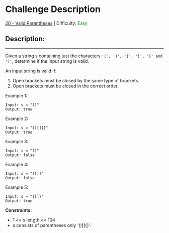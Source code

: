 # Challenge Description

[20 - Valid Parentheses](https://leetcode.com/problems/valid-parentheses/) | Difficulty: <span style="color:green">Easy</span>

## Description:
---
Given a string s containing just the characters `'(', ')', '{', '}', '[' and ']'`, determine if the input string is valid.

An input string is valid if:

1. Open brackets must be closed by the same type of brackets.
2. Open brackets must be closed in the correct order.

Example 1:

```
Input: s = "()"
Output: true
```
Example 2:

```
Input: s = "()[]{}"
Output: true
```
Example 3:

```
Input: s = "(]"
Output: false
```
Example 4:

```
Input: s = "([)]"
Output: false
```
Example 5:

```
Input: s = "{[]}"
Output: true
```
 
**Constraints:**

- 1 <= s.length <= 104
- s consists of parentheses only '()[]{}'.

